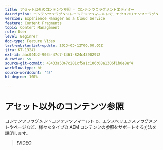 ```yaml
---
title: アセット以外のコンテンツ参照 - コンテンツフラグメントエディター
description: コンテンツフラグメントコンテンツフィールドで、エクスペリエンスフラグメントやページなど、様々なタイプの AEM コンテンツの参照をサポートする方法を説明します。
version: Experience Manager as a Cloud Service
feature: Content Fragments
topic: Content Management
role: User
level: Beginner
doc-type: Feature Video
last-substantial-update: 2023-05-12T00:00:00Z
jira: KT-13241
exl-id: aac044b2-903a-47c7-8461-824c43902972
duration: 59
source-git-commit: 48433a5367c281cf5a1c106b08a1306f1b0e8ef4
workflow-type: ht
source-wordcount: '47'
ht-degree: 100%

---
```


# アセット以外のコンテンツ参照

コンテンツフラグメントコンテンツフィールドで、エクスペリエンスフラグメントやページなど、様々なタイプの AEM コンテンツの参照をサポートする方法を説明します。

>[!VIDEO](https://video.tv.adobe.com/v/3419313/?learn=on)
